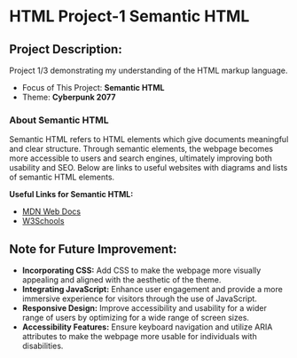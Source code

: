 # HTML Project-1 Semantic HTML

## Project Description:
Project 1/3 demonstrating my understanding of the HTML markup language.<br>

- Focus of This Project: **Semantic HTML**
- Theme: **Cyberpunk 2077**

### About Semantic HTML
Semantic HTML refers to HTML elements which give documents meaningful and clear structure.
Through semantic elements, the webpage becomes more accessible to users and search engines, ultimately improving both usability and SEO.
Below are links to useful websites with diagrams and lists of semantic HTML elements.

**Useful Links for Semantic HTML:**
- [MDN Web Docs](https://developer.mozilla.org/en-US/docs/Glossary/Semantics#semantics_in_html)
- [W3Schools](https://www.w3schools.com/html/html5_semantic_elements.asp)

## Note for Future Improvement:
- **Incorporating CSS:** Add CSS to make the webpage more visually appealing and aligned with the aesthetic of the theme.
- **Integrating JavaScript:** Enhance user engagement and provide a more immersive experience for visitors through the use of JavaScript.
- **Responsive Design:** Improve accessibility and usability for a wider range of users by optimizing for a wide range of screen sizes.
- **Accessibility Features:** Ensure keyboard navigation and utilize ARIA attributes to make the webpage more usable for individuals with disabilities.
